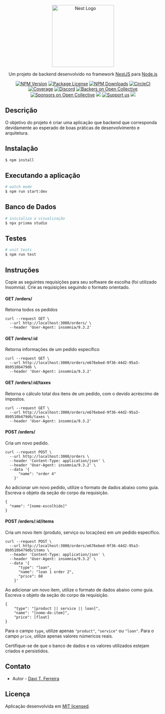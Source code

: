 <p align="center">
  <a href="http://nestjs.com/" target="blank"><img src="https://nestjs.com/img/logo-small.svg" width="200" alt="Nest Logo" /></a>
</p>

[circleci-image]: https://img.shields.io/circleci/build/github/nestjs/nest/master?token=abc123def456
[circleci-url]: https://circleci.com/gh/nestjs/nest

  <p align="center">Um projeto de backend desenvolvido no framework <a href="http://nestjs.com/" target="_blank">NestJS</a> para <a href="http://nodejs.org/" target="_blank">Node.js</a></p>
    <p align="center">
<a href="https://www.npmjs.com/~nestjscore" target="_blank"><img src="https://img.shields.io/npm/v/@nestjs/core.svg" alt="NPM Version" /></a>
<a href="https://www.npmjs.com/~nestjscore" target="_blank"><img src="https://img.shields.io/npm/l/@nestjs/core.svg" alt="Package License" /></a>
<a href="https://www.npmjs.com/~nestjscore" target="_blank"><img src="https://img.shields.io/npm/dm/@nestjs/common.svg" alt="NPM Downloads" /></a>
<a href="https://circleci.com/gh/nestjs/nest" target="_blank"><img src="https://img.shields.io/circleci/build/github/nestjs/nest/master" alt="CircleCI" /></a>
<a href="https://coveralls.io/github/nestjs/nest?branch=master" target="_blank"><img src="https://coveralls.io/repos/github/nestjs/nest/badge.svg?branch=master#9" alt="Coverage" /></a>
<a href="https://discord.gg/G7Qnnhy" target="_blank"><img src="https://img.shields.io/badge/discord-online-brightgreen.svg" alt="Discord"/></a>
<a href="https://opencollective.com/nest#backer" target="_blank"><img src="https://opencollective.com/nest/backers/badge.svg" alt="Backers on Open Collective" /></a>
<a href="https://opencollective.com/nest#sponsor" target="_blank"><img src="https://opencollective.com/nest/sponsors/badge.svg" alt="Sponsors on Open Collective" /></a>
  <a href="https://paypal.me/kamilmysliwiec" target="_blank"><img src="https://img.shields.io/badge/Donate-PayPal-ff3f59.svg"/></a>
    <a href="https://opencollective.com/nest#sponsor"  target="_blank"><img src="https://img.shields.io/badge/Support%20us-Open%20Collective-41B883.svg" alt="Support us"></a>
  <a href="https://twitter.com/nestframework" target="_blank"><img src="https://img.shields.io/twitter/follow/nestframework.svg?style=social&label=Follow"></a>
</p>
  <!--[![Backers on Open Collective](https://opencollective.com/nest/backers/badge.svg)](https://opencollective.com/nest#backer)
  [![Sponsors on Open Collective](https://opencollective.com/nest/sponsors/badge.svg)](https://opencollective.com/nest#sponsor)-->

## Descrição

O objetivo do projeto é criar uma aplicação que backend que corresponda 
devidamente ao esperado de boas práticas de desenvolvimento e arquitetura. 


## Instalação

```bash
$ npm install
```

## Executando a aplicação

```bash
# watch mode
$ npm run start:dev
```

## Banco de Dados

```bash
# inicializa a visualização
$ npx prisma studio
```

## Testes

```bash
# unit tests
$ npm run test
```

## Instruções

Copie as seguintes requisições para seu software de escolha (foi utilizado
Insomnia). Crie as requisições seguindo o formato orientado.  

#### GET /orders/
Retorna todos os pedidos

```
curl --request GET \
  --url http://localhost:3000/orders/ \
  --header 'User-Agent: insomnia/9.3.2'
```

#### GET /orders/:id
Retorna informações de um pedido específico

``` 
curl --request GET \
  --url http://localhost:3000/orders/e676ebed-9f36-44d2-95a3-8b9510b479d6 \
  --header 'User-Agent: insomnia/9.3.2'
```

#### GET /orders/:id/taxes
Retorna o cálculo total dos itens de um pedido, com o devido acréscimo de impostos. 

```
curl --request GET \
  --url http://localhost:3000/orders/e676ebed-9f36-44d2-95a3-8b9510b479d6/taxes \
  --header 'User-Agent: insomnia/9.3.2'
```

#### POST /orders/
Cria um novo pedido.

```
curl --request POST \
  --url http://localhost:3000/orders \
  --header 'Content-Type: application/json' \
  --header 'User-Agent: insomnia/9.3.2' \
  --data '{
      "name": "order 4"
    }'

```

Ao adicionar um novo pedido, utilize o formato de dados abaixo como guia.
Escreva o objeto da seção do corpo da requisição. 

```
{ 
  "name": "[nome-escolhido]" 
}

```

#### POST /orders/:id/items
Cria um novo item (produto, serviço ou locações) em um pedido específico. 

```
curl --request POST \
  --url http://localhost:3000/orders/e676ebed-9f36-44d2-95a3-8b9510b479d6/items \
  --header 'Content-Type: application/json' \
  --header 'User-Agent: insomnia/9.3.2' \
  --data '{
      "type": "loan",
      "name": "loan 1 order 2",
      "price": 60
    }'
```

Ao adicionar um novo item, utilize o formato de dados abaixo como guia.
Escreva o objeto da seção do corpo da requisição. 

```
{
	"type": "[product || service || loan]",
	"name": "[nome-do-item]",
	"price": [float]
}
```

Para o campo `type`, utilize apenas `"product"`, `"service"` ou `"loan"`.
Para o campo `price`, utilize apenas valores númericos reais.    


Certifique-se de que o banco de dados e os valores utilizados estejam criados
e persistidos. 

## Contato

- Autor - [Davi T. Ferreira](https://www.linkedin.com/in/davi-t-ferreira-5b5796152/)

## Licença 

Aplicação desenvolvida em [MIT licensed](LICENSE).
